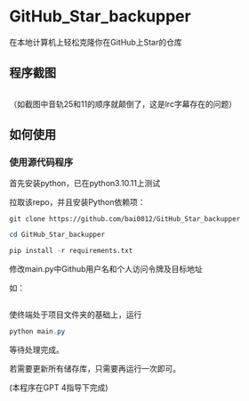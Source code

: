 # GitHub_Star_backupper

在本地计算机上轻松克隆你在GitHub上Star的仓库

## 程序截图
![]()

（如截图中音轨25和11的顺序就颠倒了，这是lrc字幕存在的问题）

## 如何使用

### 使用源代码程序

首先安装python，已在python3.10.11上测试

拉取该repo，并且安装Python依赖项：

```git
git clone https://github.com/bai0012/GitHub_Star_backupper
```

```Powershell
cd GitHub_Star_backupper
```

```python
pip install -r requirements.txt 
```
修改main.py中Github用户名和个人访问令牌及目标地址

如：

```python


```


使终端处于项目文件夹的基础上，运行

```Powershell
python main.py
```

等待处理完成。

若需要更新所有储存库，只需要再运行一次即可。


(本程序在GPT 4指导下完成)
